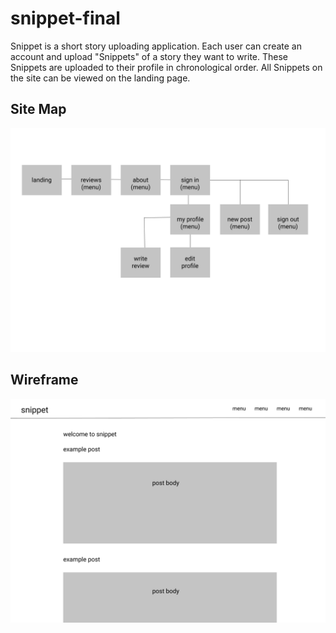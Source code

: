 # snippet-final

Snippet is a short story uploading application. Each user can create an account and upload "Snippets" of a story they want to write. These Snippets are uploaded to their profile in chronological order. All Snippets on the site can be viewed on the landing page. 

## Site Map
![alt text](https://github.com/elizabeth-ha/snippet-final/blob/master/Site%20map.png?raw=true)

## Wireframe
![alt text](https://github.com/elizabeth-ha/snippet-final/blob/master/Wireframe.png?raw=true)

